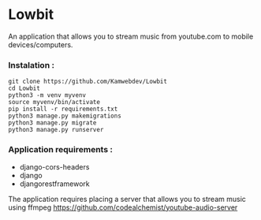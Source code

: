 # Lowbit
An application that allows you to stream music from youtube.com to mobile devices/computers.

### Instalation :
```
git clone https://github.com/Kamwebdev/Lowbit
cd Lowbit
python3 -m venv myvenv
source myvenv/bin/activate
pip install -r requirements.txt
python3 manage.py makemigrations
python3 manage.py migrate
python3 manage.py runserver
```

### Application requirements  :
- django-cors-headers
- django
- djangorestframework


The application requires placing a server that allows you to stream music using ffmpeg
https://github.com/codealchemist/youtube-audio-server
